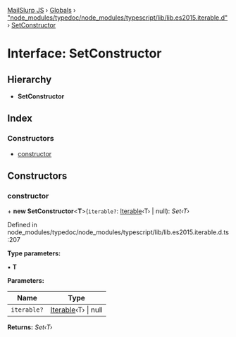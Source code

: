 [MailSlurp JS](../README.md) › [Globals](../globals.md) › ["node_modules/typedoc/node_modules/typescript/lib/lib.es2015.iterable.d"](../modules/_node_modules_typedoc_node_modules_typescript_lib_lib_es2015_iterable_d_.md) › [SetConstructor](_node_modules_typedoc_node_modules_typescript_lib_lib_es2015_iterable_d_.setconstructor.md)

# Interface: SetConstructor

## Hierarchy

* **SetConstructor**

## Index

### Constructors

* [constructor](_node_modules_typedoc_node_modules_typescript_lib_lib_es2015_iterable_d_.setconstructor.md#constructor)

## Constructors

###  constructor

\+ **new SetConstructor**<**T**>(`iterable?`: [Iterable](_node_modules_typedoc_node_modules_typescript_lib_lib_es2015_iterable_d_.iterable.md)‹T› | null): *Set‹T›*

Defined in node_modules/typedoc/node_modules/typescript/lib/lib.es2015.iterable.d.ts:207

**Type parameters:**

▪ **T**

**Parameters:**

Name | Type |
------ | ------ |
`iterable?` | [Iterable](_node_modules_typedoc_node_modules_typescript_lib_lib_es2015_iterable_d_.iterable.md)‹T› &#124; null |

**Returns:** *Set‹T›*
